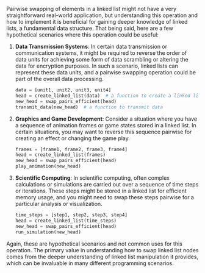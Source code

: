 Pairwise swapping of elements in a linked list might not have a very straightforward real-world application, but understanding this operation and how to implement it is beneficial for gaining deeper knowledge of linked lists, a fundamental data structure. That being said, here are a few hypothetical scenarios where this operation could be useful:

1. **Data Transmission Systems**: In certain data transmission or communication systems, it might be required to reverse the order of data units for achieving some form of data scrambling or altering the data for encryption purposes. In such a scenario, linked lists can represent these data units, and a pairwise swapping operation could be part of the overall data processing.

   ```python
   data = [unit1, unit2, unit3, unit4]
   head = create_linked_list(data)  # a function to create a linked list from data
   new_head = swap_pairs_efficient(head)
   transmit_data(new_head)  # a function to transmit data
   ```

2. **Graphics and Game Development**: Consider a situation where you have a sequence of animation frames or game states stored in a linked list. In certain situations, you may want to reverse this sequence pairwise for creating an effect or changing the game play.

   ```python
   frames = [frame1, frame2, frame3, frame4]
   head = create_linked_list(frames)
   new_head = swap_pairs_efficient(head)
   play_animation(new_head)
   ```

3. **Scientific Computing**: In scientific computing, often complex calculations or simulations are carried out over a sequence of time steps or iterations. These steps might be stored in a linked list for efficient memory usage, and you might need to swap these steps pairwise for a particular analysis or visualization.

   ```python
   time_steps = [step1, step2, step3, step4]
   head = create_linked_list(time_steps)
   new_head = swap_pairs_efficient(head)
   run_simulation(new_head)
   ```

Again, these are hypothetical scenarios and not common uses for this operation. The primary value in understanding how to swap linked list nodes comes from the deeper understanding of linked list manipulation it provides, which can be invaluable in many different programming scenarios.
